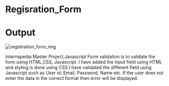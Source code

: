 # Regisration_Form

# Output

![registration_form_img](https://user-images.githubusercontent.com/87013829/192100331-157dc31f-dd0e-45cb-af7b-e6a0bc954345.png)

Internspedia Master Project,Javascript Form validation is to validate the form using HTML,CSS, Javascript. I have added the input field using HTML and styling is done using CSS.I have validated the different field using Javascript such as User id, Email, Password, Name etc. If the user does not enter the data in the correct format then error will be displayed. 
